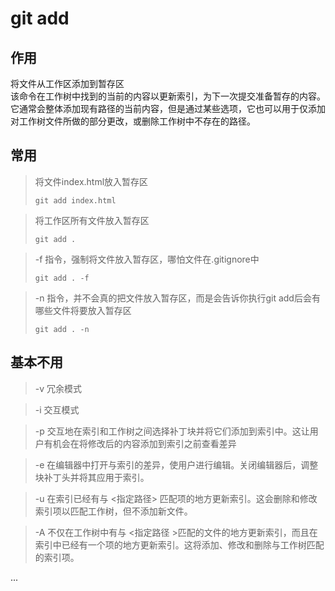 # git add
## 作用
将文件从工作区添加到暂存区<br/>
该命令在工作树中找到的当前的内容以更新索引，为下一次提交准备暂存的内容。它通常会整体添加现有路径的当前内容，但是通过某些选项，它也可以用于仅添加对工作树文件所做的部分更改，或删除工作树中不存在的路径。

## 常用
> 将文件index.html放入暂存区
> ```git
> git add index.html
> ```

> 将工作区所有文件放入暂存区
> ```git
> git add .
> ```

> -f 指令，强制将文件放入暂存区，哪怕文件在.gitignore中
> ```git
> git add . -f
> ```

> -n 指令，并不会真的把文件放入暂存区，而是会告诉你执行git add后会有哪些文件将要放入暂存区
> ```git
> git add . -n
> ```
## 基本不用
> -v 冗余模式<br/>

> -i 交互模式<br/>

> -p 交互地在索引和工作树之间选择补丁块并将它们添加到索引中。这让用户有机会在将修改后的内容添加到索引之前查看差异<br/>

> -e 在编辑器中打开与索引的差异，使用户进行编辑。关闭编辑器后，调整块补丁头并将其应用于索引。<br/>
 
> -u 在索引已经有与 <指定路径> 匹配项的地方更新索引。这会删除和修改索引项以匹配工作树，但不添加新文件。<br/>

> -A 不仅在工作树中有与 <指定路径 >匹配的文件的地方更新索引，而且在索引中已经有一个项的地方更新索引。这将添加、修改和删除与工作树匹配的索引项。<br/>

...